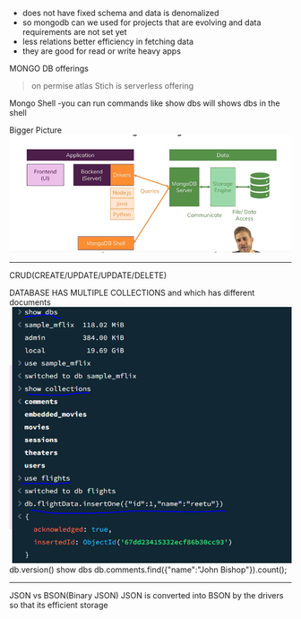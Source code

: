 * does not have fixed schema and data is denomalized
* so mongodb can we used for projects that are evolving and data requirements are not set yet
* less relations better efficiency in fetching data
* they are good for read or write heavy apps

MONGO DB offerings
>on permise
>atlas
>Stich is serverless offering

Mongo Shell -you can run commands like show dbs will shows dbs in the shell

Bigger Picture
![alt text](image.png)


**********************************************************************
CRUD(CREATE/UPDATE/UPDATE/DELETE)

DATABASE HAS MULTIPLE COLLECTIONS and which has different documents 
![alt text](image-1.png)
db.version()
show dbs
db.comments.find({"name":"John Bishop"}).count();
****************************
JSON vs BSON(Binary JSON)
JSON is converted into BSON by the drivers so that its efficient storage

